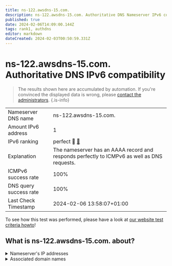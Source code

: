 ```yaml
---
title: ns-122.awsdns-15.com.
description: ns-122.awsdns-15.com. Authoritative DNS Nameserver IPv6 compatibility
published: true
date: 2024-02-06T14:09:00.144Z
tags: rank1, authdns
editor: markdown
dateCreated: 2024-02-03T00:50:59.331Z
---
```


# ns-122.awsdns-15.com. Authoritative DNS IPv6 compatibility

> The results shown here are accumulated by automation. If you're convinced the displayed data is wrong, please [contact the administrators](/howto/chat). 
{.is-info}




|   |   |
| - | - |
| Nameserver DNS name | ns-122.awsdns-15.com.
| Amount IPv6 address | 1
| IPv6 ranking | perfect :1st_place_medal: [🔗](/howto/ranking) |
| Explanation | The nameserver has an AAAA record and responds perfectly to ICMPv6 as well as DNS requests. |
| ICMPv6 success rate | 100%|
| DNS query success rate | 100% |
| Last Check Timestamp | 2024-02-06 13:58:07+01:00 |

To see how this test was performed, please have a look at [our website test criteria howto](/howto/testcriteria/authdns)!


## What is ns-122.awsdns-15.com. about?




<details>
<summary>Nameserver's IP addresses</summary>

2600:9000:5300:7a00::1

</details>



<details>
<summary>Associated domain names</summary>

www.espn.com

</details>
